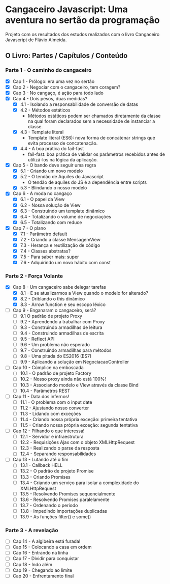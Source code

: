 # Cangaceiro Javascript: Uma aventura no sertão da programação

Projeto com os resultados dos estudos realizados com o livro Cangaceiro Javascript de Flávio Almeida.

## O Livro: Partes / Capítulos / Conteúdo

### Parte 1 - O caminho do cangaceiro

- [x] Cap 1 - Prólogo: era uma vez no sertão
- [x] Cap 2 - Negociar com o cangaceiro, tem coragem?
- [x] Cap 3 - No cangaço, é ação para todo lado
- [x] Cap 4 - Dois pesos, duas medidas?
    - [x] 4.1 - Isolando a responsabilidade de conversão de datas
    - [x] 4.2 - Métodos estáticos
        - Métodos estáticos podem ser chamados diretamente da classe na qual foram declarados sem a necessidade de instanciar a classe.
    - [x] 4.3 - Template literal
        - Template literal (ES6): nova forma de concatenar strings que evita processo de concatenação.
    - [x] 4.4 - A boa prática do fail-fast
        - fail-fast: boa prática de validar os parâmetros recebidos antes de utilizá-los na lógica da aplicação.
- [x] Cap 5 - O bando deve seguir uma regra
    - [x] 5.1 - Criando um novo modelo
    - [x] 5.2 - O tendão de Aquiles do Javascript
        - O tendão de aquiles do JS é a dependência entre scripts
    - [x] 5.3 - Blindando o nosso modelo
- [x] Cap 6 - A moda no cangaço
    - [x] 6.1 - O papel da View
    - [x] 6.2 - Nossa solução de View
    - [x] 6.3 - Construindo um template dinâmico
    - [x] 6.4 - Totalizando o volume de negociações
    - [x] 6.5 - Totalizando com reduce
- [x] Cap 7 - O plano
    - [x] 7.1 - Parâmetro default
    - [x] 7.2 - Criando a classe MensagemView
    - [x] 7.3 - Herança e reutilização de código
    - [x] 7.4 - Classes abstratas?
    - [x] 7.5 - Para saber mais: super
    - [x] 7.6 - Adquirindo um novo hábito com const

### Parte 2 - Força Volante

- [x] Cap 8 - Um cangaceiro sabe delegar tarefas
    - [x] 8.1 - E se atualizarmos a View quando o modelo for alterado?
    - [x] 8.2 - Driblando o this dinâmico
    - [x] 8.3 - Arrow function e seu escopo léxico
- [ ] Cap 9 - Enganaram o cangaceiro, será?
    - [ ] 9.1 O padrão de projeto Proxy
    - [ ] 9.2 - Aprendendo a trabalhar com Proxy
    - [ ] 9.3 - Construindo armadilhas de leitura
    - [ ] 9.4 - Construindo armadilhas de escrita
    - [ ] 9.5 - Reflect API
    - [ ] 9.6 - Um problema não esperado
    - [ ] 9.7 - Construindo armadilhas para métodos
    - [ ] 9.8 - Uma pitada do ES2016 (ES7)
    - [ ] 9.9 - Aplicando a solução em NegociacaoController
- [ ] Cap 10 - Cúmplice na emboscada
    - [ ] 10.1 - O padrão de projeto Factory
    - [ ] 10.2 - Nosso proxy ainda não está 100%!
    - [ ] 10.3 - Associando modelo e View através da classe Bind
    - [ ] 10.4 - Parâmetros REST
- [ ] Cap 11 - Data dos infernos!
    - [ ] 11.1 - O problema com o input date
    - [ ] 11.2 - Ajustando nosso converter
    - [ ] 11.3 - Lidando com exceções
    - [ ] 11.4 - Criando nossa própria exceção: primeira tentativa
    - [ ] 11.5 - Criando nossa própria exceção: segunda tentativa
- [ ] Cap 12 - Pilhando o que interessa!
    - [ ] 12.1 - Servidor e infraestrutura
    - [ ] 12.2 - Requisições Ajax com o objeto XMLHttpRequest
    - [ ] 12.3 - Realizando o parse da resposta
    - [ ] 12.4 - Separando responsabilidades
- [ ] Cap 13 - Lutando até o fim
    - [ ] 13.1 - Callback HELL
    - [ ] 13.2 - O padrão de projeto Promise
    - [ ] 13.3 - Criando Promises
    - [ ] 13.4 - Criando um serviço para isolar a complexidade do XMLHttpRequest
    - [ ] 13.5 - Resolvendo Promises sequencialmente
    - [ ] 13.6 - Resolvendo Promises paralelamente
    - [ ] 13.7 - Ordenando o período
    - [ ] 13.8 - Impedindo importações duplicadas
    - [ ] 13.9 - As funções filter() e some()

### Parte 3 - A revelação

- [ ] Cap 14 - A algibeira está furada!
- [ ] Cap 15 - Colocando a casa em ordem
- [ ] Cap 16 - Entrando na linha
- [ ] Cap 17 - Dividir para conquistar
- [ ] Cap 18 - Indo além
- [ ] Cap 19 - Chegando ao limite
- [ ] Cap 20 - Enfrentamento final
